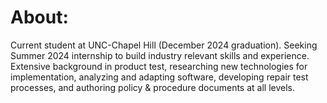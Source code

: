 # About:

Current student at UNC-Chapel Hill (December 2024 graduation). Seeking Summer 2024 internship to build industry relevant skills and experience. Extensive background in product test, researching new technologies for implementation, analyzing and adapting software, developing repair test processes, and authoring policy & procedure documents at all levels.

<!--
**vondoste/vondoste** is a ✨ _special_ ✨ repository because its `README.md` (this file) appears on your GitHub profile.

Here are some ideas to get you started:

- 🔭 I’m currently working on ...
- 🌱 I’m currently learning ...
- 👯 I’m looking to collaborate on ...
- 🤔 I’m looking for help with ...
- 💬 Ask me about ...
- 📫 How to reach me: ...
- 😄 Pronouns: ...
- ⚡ Fun fact: ...
-->
